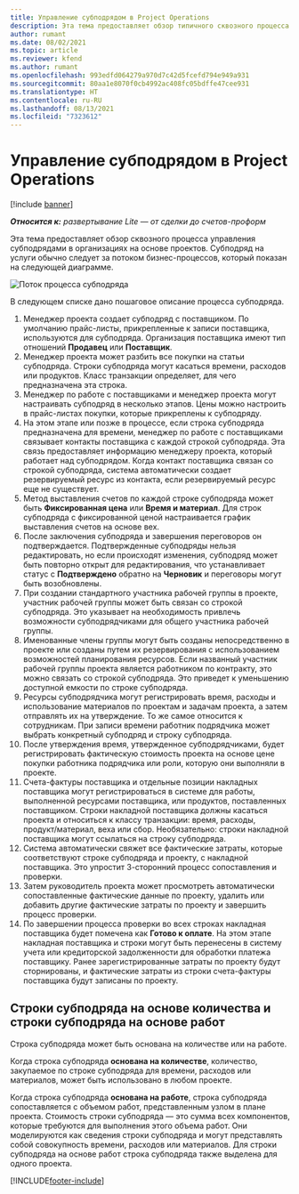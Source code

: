 ```yaml
---
title: Управление субподрядом в Project Operations
description: Эта тема предоставляет обзор типичного сквозного процесса управления субподрядами в организациях на основе проектов.
author: rumant
ms.date: 08/02/2021
ms.topic: article
ms.reviewer: kfend
ms.author: rumant
ms.openlocfilehash: 993edfd064279a970d7c42d5fcefd794e949a931
ms.sourcegitcommit: 80aa1e8070f0cb4992ac408fc05bdffe47cee931
ms.translationtype: HT
ms.contentlocale: ru-RU
ms.lasthandoff: 08/13/2021
ms.locfileid: "7323612"
---
```

# <a name="subcontract-management-in-project-operations"></a>Управление субподрядом в Project Operations

[!include [banner](../../includes/dataverse-preview.md)]

_**Относится к:** развертывание Lite — от сделки до счетов-проформ_

Эта тема предоставляет обзор сквозного процесса управления субподрядами в организациях на основе проектов. Субподряд на услуги обычно следует за потоком бизнес-процессов, который показан на следующей диаграмме.

![Поток процесса субподряда](../media/SubcontractingProcessFlow.png)

В следующем списке дано пошаговое описание процесса субподряда.

1. Менеджер проекта создает субподряд с поставщиком. По умолчанию прайс-листы, прикрепленные к записи поставщика, используются для субподряда. Организация поставщика имеют тип отношений **Продавец** или **Поставщик**.
2. Менеджер проекта может разбить все покупки на статьи субподряда. Строки субподряда могут касаться времени, расходов или продуктов. Класс транзакции определяет, для чего предназначена эта строка.
3. Менеджер по работе с поставщиками и менеджер проекта могут настраивать субподряд в несколько этапов. Цены можно настроить в прайс-листах покупки, которые прикреплены к субподряду.
4. На этом этапе или позже в процессе, если строка субподряда предназначена для времени, менеджер по работе с поставщиками связывает контакты поставщика с каждой строкой субподряда. Эта связь предоставляет информацию менеджеру проекта, который работает над субподрядом. Когда контакт поставщика связан со строкой субподряда, система автоматически создает резервируемый ресурс из контакта, если резервируемый ресурс еще не существует.
5. Метод выставления счетов по каждой строке субподряда может быть **Фиксированная цена** или **Время и материал**. Для строк субподряда с фиксированной ценой настраивается график выставления счетов на основе вех.
6.  После заключения субподряда и завершения переговоров он подтверждается. Подтвержденные субподряды нельзя редактировать, но если происходят изменения, субподряд может быть повторно открыт для редактирования, что устанавливает статус с **Подтверждено** обратно на **Черновик** и переговоры могут быть возобновлены. 
7.  При создании стандартного участника рабочей группы в проекте, участник рабочей группы может быть связан со строкой субподряда. Это указывает на необходимость привлечь возможности субподрядчиками для общего участника рабочей группы.
8.  Именованные члены группы могут быть созданы непосредственно в проекте или созданы путем их резервирования с использованием возможностей планирования ресурсов. Если названный участник рабочей группы проекта является работником по контракту, это можно связать со строкой субподряда. Это приведет к уменьшению доступной емкости по строке субподряда.
9.  Ресурсы субподрядчика могут регистрировать время, расходы и использование материалов по проектам и задачам проекта, а затем отправлять их на утверждение. То же самое относится к сотрудникам. При записи времени работник подрядчика может выбрать конкретный субподряд и строку субподряда.
10. После утверждения время, утвержденное субподрядчиками, будет регистрировать фактическую стоимость проекта на основе цене покупки работника подрядчика или роли, которую они выполняли в проекте.
11. Счета-фактуры поставщика и отдельные позиции накладных поставщика могут регистрироваться в системе для работы, выполненной ресурсами поставщика, или продуктов, поставленных поставщиком. Строки накладной поставщика должны касаться проекта и относиться к классу транзакции: время, расходы, продукт/материал, веха или сбор. Необязательно: строки накладной поставщика могут ссылаться на строку субподряда.
12. Система автоматически свяжет все фактические затраты, которые соответствуют строке субподряда и проекту, с накладной поставщика. Это упростит 3-сторонний процесс сопоставления и проверки.
13. Затем руководитель проекта может просмотреть автоматически сопоставленные фактические данные по проекту, удалить или добавить другие фактические затраты по проекту и завершить процесс проверки.
14. По завершении процесса проверки во всех строках накладная поставщика будет помечена как **Готово к оплате**. На этом этапе накладная поставщика и строки могут быть перенесены в систему учета или кредиторской задолженности для обработки платежа поставщику. Ранее зарегистрированные затраты по проекту будут сторнированы, и фактические затраты из строки счета-фактуры поставщика будут записаны по проекту.

## <a name="quantity-based-subcontract-lines-and-work-based-subcontract-lines"></a>Строки субподряда на основе количества и строки субподряда на основе работ

Строка субподряда может быть основана на количестве или на работе. 

Когда строка субподряда **основана на количестве**, количество, закупаемое по строке субподряда для времени, расходов или материалов, может быть использовано в любом проекте.

Когда строка субподряда **основана на работе**, строка субподряда сопоставляется с объемом работ, представленным узлом в плане проекта. Стоимость строки субподряда — это сумма всех компонентов, которые требуются для выполнения этого объема работ. Они моделируются как сведения строки субподряда и могут представлять собой совокупность времени, расходов или материалов. Для строки субподряда на основе работ строка субподряда также выделена для одного проекта.

[!INCLUDE[footer-include](../../includes/footer-banner.md)]

